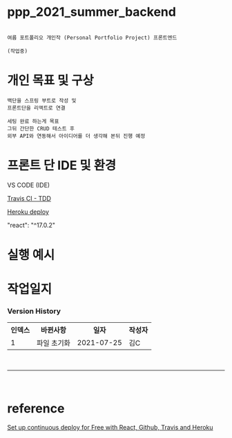 # ppp_2021_summer_backend

```

여름 포트폴리오 개인작 (Personal Portfolio Project) 프론트엔드

(작업중)

```

# 개인 목표 및 구상

```
백단을 스프링 부트로 작성 및
프론트단을 리액트로 연결

세팅 완료 하는게 목표
그뒤 간단한 CRUD 테스트 후
외부 API와 연동해서 아이디어를 더 생각해 본뒤 진행 예정
```

# 프론트 단 IDE 및 환경

VS CODE (IDE)

[Travis CI - TDD](https://travis-ci.org/)

[Heroku deploy](https://www.heroku.com/)

"react": "^17.0.2"

# 실행 예시

# 작업일지

### Version History

<table>
<tr>
  <th>인덱스</th>
  <th>바뀐사항</th>
  <th>일자</th>
  <th>작성자</th>
</tr>
<tr>
  <td>1</td>
  <td>파일 초기화</td>
  <td>2021-07-25</td>
  <td>김C</td>
</tr>
</table>

<br />
<hr />
<br />

# reference

[Set up continuous deploy for Free with React, Github, Travis and Heroku](https://dev.to/michalhonc/set-up-continuous-deploy-for-free-with-react-github-travis-and-heroku-381b)

